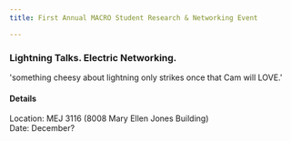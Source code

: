 ```yaml
---
title: First Annual MACRO Student Research & Networking Event

---
```

### Lightning Talks. Electric Networking.
'something cheesy about lightning only strikes once that Cam will LOVE.'


#### Details
Location: MEJ 3116 (8008 Mary Ellen Jones Building)   
Date: December?
